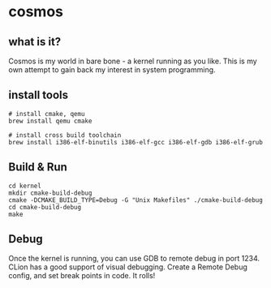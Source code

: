 # cosmos

## what is it?
Cosmos is my world in bare bone - a kernel running as you like. This is my own attempt to gain back my interest in system programming.

## install tools

```
# install cmake, qemu
brew install qemu cmake

# install cross build toolchain
brew install i386-elf-binutils i386-elf-gcc i386-elf-gdb i386-elf-grub
```

## Build & Run

```
cd kernel
mkdir cmake-build-debug
cmake -DCMAKE_BUILD_TYPE=Debug -G "Unix Makefiles" ./cmake-build-debug
cd cmake-build-debug
make
```

## Debug

Once the kernel is running, you can use GDB to remote debug in port 1234. CLion has a good support of visual debugging.
Create a Remote Debug config, and set break points in code. It rolls!
